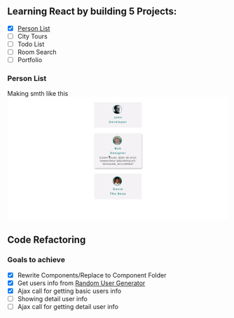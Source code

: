 ## Learning React by building 5 Projects:

- [X] [Person List](https://github.com/MaxBaranowski/mb-react-learninig/tree/person_list_project)
- [ ] City Tours
- [ ] Todo List
- [ ] Room Search
- [ ] Portfolio

### Person List
Making smth like this
![Screenshot](screenshot.png)

## Code Refactoring

### Goals to achieve

- [X] Rewrite Components/Replace to Component Folder
- [X] Get users info from [Random User Generator](https://randomuser.me/)
- [X] Ajax call for getting basic users info
- [ ] Showing detail user info
- [ ] Ajax call for getting detail user info